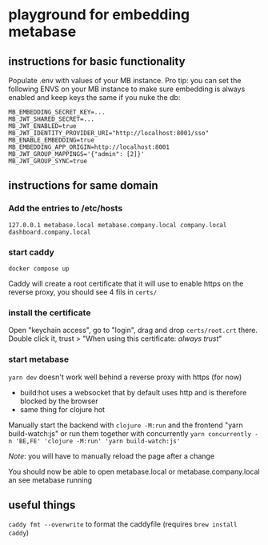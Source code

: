 # playground for embedding metabase

## instructions for basic functionality

Populate .env with values of your MB instance.
Pro tip: you can set the following ENVS on your MB instance to make sure embedding is always enabled and keep keys the same if you nuke the db:

```
MB_EMBEDDING_SECRET_KEY=...
MB_JWT_SHARED_SECRET=...
MB_JWT_ENABLED=true
MB_JWT_IDENTITY_PROVIDER_URI="http://localhost:8001/sso"
MB_ENABLE_EMBEDDING=true
MB_EMBEDDING_APP_ORIGIN=http://localhost:8001
MB_JWT_GROUP_MAPPINGS='{"admin": [2]}'
MB_JWT_GROUP_SYNC=true
```

## instructions for same domain

### Add the entries to /etc/hosts

```
127.0.0.1 metabase.local metabase.company.local company.local dashboard.company.local
```

### start caddy

`docker compose up`

Caddy will create a root certificate that it will use to enable https on the reverse proxy, you should see 4 fils in `certs/`

### install the certificate

Open "keychain access", go to "login", drag and drop `certs/root.crt` there.
Double click it, trust > "When using this certificate: _always trust_"

### start metabase

`yarn dev` doesn't work well behind a reverse proxy with https (for now)

- build:hot uses a websocket that by default uses http and is therefore blocked by the browser
- same thing for clojure hot

Manually start the backend with `clojure -M:run` and the frontend "yarn build-watch:js"
or run them together with concurrently `yarn concurrently -n 'BE,FE' 'clojure -M:run' 'yarn build-watch:js'`

_Note_: you will have to manually reload the page after a change

You should now be able to open metabase.local or metabase.company.local an see metabase running

## useful things

`caddy fmt --overwrite` to format the caddyfile (requires `brew install caddy`)
